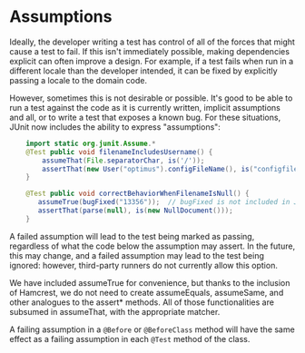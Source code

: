 # Assumptions

Ideally, the developer writing a test has control of all of the forces that might cause a test to fail. If this isn't immediately possible, making dependencies explicit can often improve a design. 
For example, if a test fails when run in a different locale than the developer intended, it can be fixed by explicitly passing a locale to the domain code.

However, sometimes this is not desirable or possible. 
It's good to be able to run a test against the code as it is currently written, implicit assumptions and all, or to write a test that exposes a known bug. For these situations, JUnit now includes the ability to express "assumptions":
```java
    import static org.junit.Assume.*
    @Test public void filenameIncludesUsername() {
        assumeThat(File.separatorChar, is('/'));
        assertThat(new User("optimus").configFileName(), is("configfiles/optimus.cfg"));
    }

    @Test public void correctBehaviorWhenFilenameIsNull() {
       assumeTrue(bugFixed("13356"));  // bugFixed is not included in JUnit
       assertThat(parse(null), is(new NullDocument()));
    }
```
A failed assumption will lead to the test being marked as passing, regardless of what the code below the assumption may assert. In the future, this may change, and a failed assumption may lead to the test being ignored: however, third-party runners do not currently allow this option.

We have included assumeTrue for convenience, but thanks to the inclusion of Hamcrest, we do not need to create assumeEquals, assumeSame, and other analogues to the assert* methods. All of those functionalities are subsumed in assumeThat, with the appropriate matcher.

A failing assumption in a `@Before` or `@BeforeClass` method will have the same effect as a failing assumption in each `@Test` method of the class.